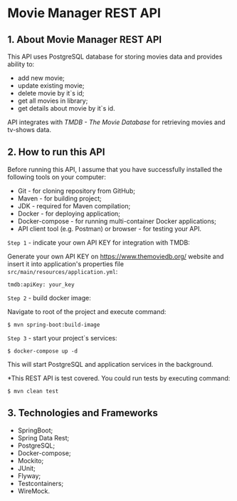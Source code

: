 # Movie Manager REST API

## 1. About Movie Manager REST API
This API uses PostgreSQL database for storing movies data and provides ability to:
- add new movie;
- update existing movie;
- delete movie by it`s id;
- get all movies in library;
- get details about movie by it`s id.

API integrates with _TMDB - The Movie Database_ for retrieving movies and tv-shows data.

## 2. How to run this API
Before running this API, I assume that you have successfully installed the following tools on your computer:
- Git - for cloning repository from GitHub;
- Maven - for building project;
- JDK - required for Maven compilation;
- Docker - for deploying application;
- Docker-compose - for running multi-container Docker applications;
- API client tool (e.g. Postman) or browser - for testing your API.

`Step 1` - indicate your own API KEY for integration with TMDB:

Generate your own API KEY on https://www.themoviedb.org/ website and insert it into application's properties file `src/main/resources/application.yml`:

`tmdb:apiKey: your_key`

`Step 2` - build docker image:

Navigate to root of the project and execute command:

    $ mvn spring-boot:build-image

`Step 3` - start your project`s services:

    $ docker-compose up -d

This will start PostgreSQL and application services in the background.

*This REST API is test covered. You could run tests by executing command:

    $ mvn clean test

## 3. Technologies and Frameworks

- SpringBoot;
- Spring Data Rest;
- PostgreSQL;
- Docker-compose;
- Mockito;
- JUnit;
- Flyway;
- Testcontainers;
- WireMock.
